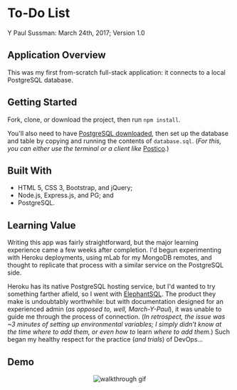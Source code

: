 # To-Do List

Y Paul Sussman: March 24th, 2017; Version 1.0

## Application Overview

This was my first from-scratch full-stack application: it connects to a local PostgreSQL database.

## Getting Started

Fork, clone, or download the project, then run `npm install`.

You'll also need to have [PostgreSQL downloaded](https://www.postgresql.org/download/macosx/), then set up the database and table by copying and running the contents of `database.sql`. (_For this, you can either use the terminal or a client like_ [Postico](https://eggerapps.at/postico/).)

## Built With

* HTML 5, CSS 3, Bootstrap, and jQuery;
* Node.js, Express.js, and PG; and
* PostgreSQL.

## Learning Value
Writing this app was fairly straightforward, but the major learning experience came a few weeks after completion. I'd begun experimenting with Heroku deployments, using mLab for my MongoDB remotes, and thought to  replicate that process with a similar service on the PostgreSQL side.

Heroku has its native PostgreSQL hosting service, but I'd wanted to try something farther afield, so I went with [ElephantSQL](https://www.elephantsql.com). The product they make is undoubtably worthwhile: but with documentation designed for an experienced admin (_as opposed to, well, March-Y-Paul_), it was unable to guide me through the process of connection. (_In retrospect, the issue was ~3 minutes of setting up environmental variables; I simply didn't know at the time where to add them, or even how to_ learn _where to add them._) Such began my healthy respect for the practice (_and trials_) of DevOps...

## Demo
<p align="center">
  <img src="To-Do_List.gif" alt="walkthrough gif"/>
</p>
